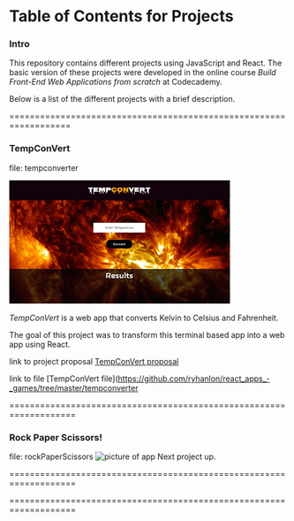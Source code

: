 # Table of Contents for Projects

### Intro
This repository contains different projects using JavaScript and React.  The basic version of these projects were developed in the online course _Build Front-End Web Applications from scratch_ at Codecademy.

Below is a list of the different projects with a brief description.


==================================================================
### TempConVert
file: tempconverter

![picture of app](./docs/img/tempStartPage-med.png)

_TempConVert_ is a web app that converts Kelvin to Celsius and Fahrenheit.

The goal of this project was to transform this terminal based app into a web app using React.

link to project proposal  [TempConVert proposal](./docs/mapping/tempconverter/docs/my_proposal.md)

link to file [TempConVert file](https://github.com/ryhanlon/react_apps_-_games/tree/master/tempconverter

===================================================================

### Rock Paper Scissors!
file: rockPaperScissors
![picture of app]()
Next project up.

===================================================================

<!--### jammming-->
<!--file: jammming-->

<!--![picture of app](jammming-med.png)-->

<!--_Jammming_ is a React application built using the Spotify API which allows users to search the Spotify library, create a custom playlist and then save it to their Spotify account.-->

<!--link to feature request  [Feature Request](./jammming/jammming_feature_request.txt)-->

<!--link to file [jammming file](https://github.com/ryhanlon/JavaScript-CodeAcademy/tree/master/jammming)-->

===================================================================

<!--### Ravenous-->
<!--file: proRavenous-1-->

<!--![picture of app](ravenous-med.png)-->

<!--_Ravenous_ is a React application build using the Yelp API which allows user to search the Yelp library by _Best Match_, _Highest Rated_ and _Most Reviewed_. -->

<!--link to file [proRavenous-1 file](https://github.com/ryhanlon/JavaScript-CodeAcademy/tree/master/proRavenous-1)-->
